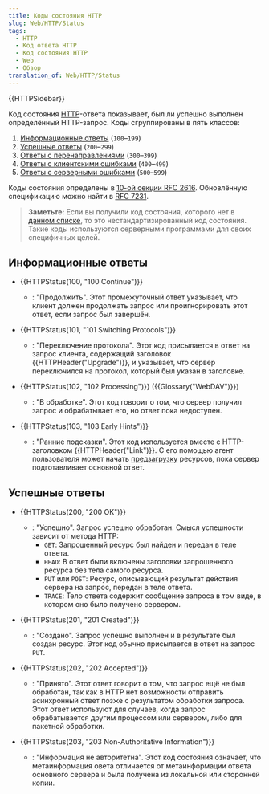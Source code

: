 ```yaml
---
title: Коды состояния HTTP
slug: Web/HTTP/Status
tags:
  - HTTP
  - Код ответа HTTP
  - Код состояния HTTP
  - Web
  - Обзор
translation_of: Web/HTTP/Status
---
```

{{HTTPSidebar}}

Код состояния [HTTP](/ru/docs/Web/HTTP)-ответа показывает, был ли успешно выполнен определённый HTTP-запрос. Коды сгруппированы в пять классов:

1. [Информационные ответы](#информационные_ответы) (`100`–`199`)
2. [Успешные ответы](#успешные_ответы) (`200`–`299`)
3. [Ответы с перенаправлениями](#redirection_messages) (`300`–`399`)
4. [Ответы с клиентскими ошибками](#client_error_responses) (`400`–`499`)
5. [Ответы с серверными ошибками](#server_error_responses) (`500`–`599`)

Коды состояния определены в [10-ой секции RFC 2616](https://datatracker.ietf.org/doc/html/rfc2616#section-10). Обновлённую спецификацию можно найти в [RFC 7231](https://datatracker.ietf.org/doc/html/rfc7231#section-6).

> **Заметьте:** Если вы получили код состояния, которого нет в [данном списке](#информационные_ответы), то это нестандартизированный код состояния. Такие коды используются серверными программами для своих специфичных целей.

## Информационные ответы

- {{HTTPStatus(100, "100 Continue")}}
  - : "Продолжить". Этот промежуточный ответ указывает, что клиент должен продолжать запрос или проигнорировать этот ответ, если запрос был завершён.

- {{HTTPStatus(101, "101 Switching Protocols")}}
  - : "Переключение протокола". Этот код присылается в ответ на запрос клиента, содержащий заголовок {{HTTPHeader("Upgrade")}}, и указывает, что сервер переключился на протокол, который был указан в заголовке.

- {{HTTPStatus(102, "102 Processing")}} ({{Glossary("WebDAV")}})
  - : "В обработке". Этот код говорит о том, что сервер получил запрос и обрабатывает его, но ответ пока недоступен.

- {{HTTPStatus(103, "103 Early Hints")}}
  - : "Ранние подсказки". Этот код используется вместе с HTTP-заголовком {{HTTPHeader("Link")}}. С его помощью агент пользователя может начать [предзагрузку](/ru/docs/Web/HTML/Link_types/preload) ресурсов, пока сервер подготавливает основной ответ.

## Успешные ответы

- {{HTTPStatus(200, "200 OK")}}
  - : "Успешно". Запрос успешно обработан. Смысл успешности зависит от метода HTTP:
    - `GET`: Запрошенный ресурс был найден и передан в теле ответа.
    - `HEAD`: В ответ были включены заголовки запрошенного ресурса без тела самого ресурса.
    - `PUT` или `POST`: Ресурс, описывающий результат действия сервера на запрос, передан в теле ответа.
    - `TRACE`: Тело ответа содержит сообщение запроса в том виде, в котором оно было получено сервером.

- {{HTTPStatus(201, "201 Created")}}
  - : "Создано". Запрос успешно выполнен и в результате был создан ресурс. Этот код обычно присылается в ответ на запрос `PUT`.

- {{HTTPStatus(202, "202 Accepted")}}
  - : "Принято". Этот ответ говорит о том, что запрос ещё не был обработан, так как в HTTP нет возможности отправить асинхронный ответ позже c результатом обработки запроса. Этот ответ используют для случаев, когда запрос обрабатывается другим процессом или сервером, либо для пакетной обработки.

- {{HTTPStatus(203, "203 Non-Authoritative Information")}}
  - : "Информация не авторитетна". Этот код состояния означает, что метаинформация овета отличается от метаинформации ответа основного сервера и была получена из локальной или сторонней копии.
